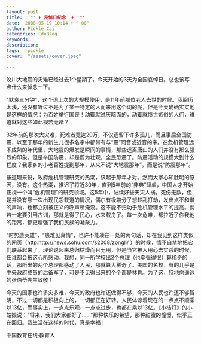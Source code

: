 ```yaml
---
layout: post  
title:  '"' + 哀悼日纪念  + '"'
date:  2008-05-19 10:14 + ":00" 
author: Pickle Cai  
categories: EduBlog  
keywords: 
description:   
tags:	pickle   
cover:  "/assets/cover.jpeg"  

---  
```

    
汶川大地震的灾难已经过去1个星期了，今天开始的3天为全国哀悼日。总也该写点什么来悼念一下。



“默哀三分钟”，这个词上次的大规模使用，是11年前那位老人去世的时候。我阅历太浅，还没有听过不是为了某一特定的人而来用这个词的呢，但是今天确确实实地是这样的情况：为百姓举行国丧！动辄就说灰暗面的，动辄就愤世嫉俗的人们，难道就对这些如此视若无睹？



32年前的那次大灾难，死难者竟达20万，不仅遗留下许多孤儿，而且事后全国防震，以至于那年的新生儿很多名字中都带有与“震”同音或近音的字。在危机管理远不成熟的年代里，大地震的爆发是瞬间的事情，那些远离唐山的人们并没有那么强烈的印象。但是举国防震，却是蔚为壮观，全民恐震了。防震活动的规模大到什么程度？我家乡的小老百姓提到那年，从来不说“大地震那年”，而是说“防震那年”。



按道理来说，政府危机管理研究的热潮，该起于那年才对。然而大家心知肚明的原因，没有。这个热潮，推迟了将近30年，直到5年前的“非典”肆虐，中国人才开始正视一个叫“危机管理”的研究领域。这5年中，陆续好些天灾人祸，死伤无数，但是并没有哪一次出现民怨载道的情况，偶尔有极端分子想趁乱打劫，发出点不和谐的声响，也都立刻被正义的呼声所淹没。这不能不归功于危机管理水平的提高。倘若一定要引用古训，那就是得了民心，水来载舟了。每一次危难，都拉近了你我他的距离，都更增强了我们民族的凝聚力。



“时势造英雄”，“患难见真情”，也许不能凑在一处的两句话，却在我见到这样类似的网页（http:http://news.sohu.com/s2008/zongli/ ）的时候，情不自禁地把它们联系起来了。理论说起来总归枯燥而且无用，但是当它被人用心去实践的时候，任谁都会被这心所感动。我想，同一所学校出2个总理（也牵强得很）算稀奇的话，那所出的两个总理都感动了人民，那就算大稀奇了。美国的名校，有的几乎是中央政府成员的后备军了，可是不见得出来的个个都是林肯。为了这，特地向遥远的张伯苓先生致敬！



今天的国家也许多灾多难，今天的政府也许还做得不够，今天的人民也许还不够智明，不过一切都是积极向上的，一切都正在好转。人民体谅着现在的一点点不顺乘以13亿，而事实上，一点点乐观、一点点进步，也都在乘以13亿。《小桔灯》的小姑娘说：“将来，我们大家都好了……”那种快乐的希望，那种甜蜜的憧憬，似乎正在回归。我生活在这样的时代，真是幸福！

		

		    
 中国教育在线·教育人


